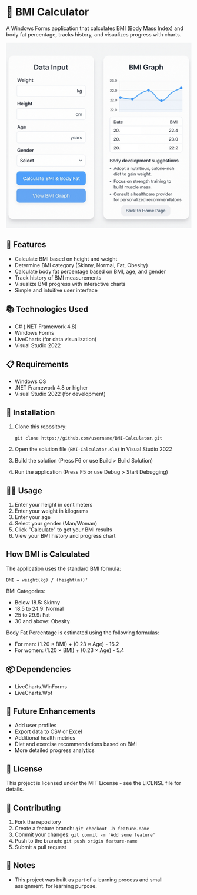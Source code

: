 # 🧮 BMI Calculator

A Windows Forms application that calculates BMI (Body Mass Index) and body fat percentage, tracks history, and visualizes progress with charts.

![App Mockup](https://github.com/revanataruk/BMI-Calculator/raw/master/mockup.jpg)

## 🧩 Features

- Calculate BMI based on height and weight
- Determine BMI category (Skinny, Normal, Fat, Obesity)
- Calculate body fat percentage based on BMI, age, and gender
- Track history of BMI measurements
- Visualize BMI progress with interactive charts
- Simple and intuitive user interface

## 📚 Technologies Used

- C# (.NET Framework 4.8)
- Windows Forms
- LiveCharts (for data visualization)
- Visual Studio 2022

## 📋 Requirements

- Windows OS
- .NET Framework 4.8 or higher
- Visual Studio 2022 (for development)

## 📁 Installation

1. Clone this repository:
   ```
   git clone https://github.com/username/BMI-Calculator.git
   ```

2. Open the solution file (`BMI-Calculator.sln`) in Visual Studio 2022

3. Build the solution (Press F6 or use Build > Build Solution)

4. Run the application (Press F5 or use Debug > Start Debugging)

## 👨‍💻 Usage

1. Enter your height in centimeters
2. Enter your weight in kilograms
3. Enter your age
4. Select your gender (Man/Woman)
5. Click "Calculate" to get your BMI results
6. View your BMI history and progress chart

## How BMI is Calculated

The application uses the standard BMI formula:
```
BMI = weight(kg) / (height(m))²
```

BMI Categories:
- Below 18.5: Skinny
- 18.5 to 24.9: Normal
- 25 to 29.9: Fat
- 30 and above: Obesity

Body Fat Percentage is estimated using the following formulas:
- For men: (1.20 × BMI) + (0.23 × Age) - 16.2
- For women: (1.20 × BMI) + (0.23 × Age) - 5.4

## 📦 Dependencies

- LiveCharts.WinForms
- LiveCharts.Wpf

## 🎯 Future Enhancements

- Add user profiles
- Export data to CSV or Excel
- Additional health metrics
- Diet and exercise recommendations based on BMI
- More detailed progress analytics

## 📄 License

This project is licensed under the MIT License - see the LICENSE file for details.

## 📌 Contributing

1. Fork the repository
2. Create a feature branch: `git checkout -b feature-name`
3. Commit your changes: `git commit -m 'Add some feature'`
4. Push to the branch: `git push origin feature-name`
5. Submit a pull request

## 📌 Notes

- This project was built as part of a learning process and small assignment. for learning purpose.

